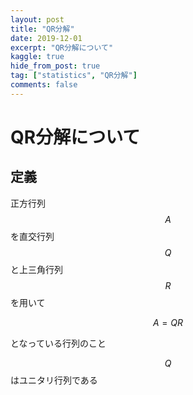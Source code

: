 ```yaml
---
layout: post
title: "QR分解"
date: 2019-12-01
excerpt: "QR分解について"
kaggle: true
hide_from_post: true
tag: ["statistics", "QR分解"]
comments: false
---
```


# QR分解について

## 定義

正方行列$$A$$を直交行列$$Q$$と上三角行列$$R$$を用いて

$$
A = QR
$$

となっている行列のこと

$$Q$$はユニタリ行列である



